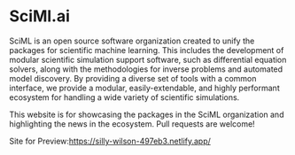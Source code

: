 # SciMl.ai

SciML is an open source software organization created to unify the packages for scientific machine learning. This includes the development of modular scientific simulation support software, such as differential equation solvers, along with the methodologies for inverse problems and automated model discovery. By providing a diverse set of tools with a common interface, we provide a modular, easily-extendable, and highly performant ecosystem for handling a wide variety of scientific simulations.

This website is for showcasing the packages in the SciML organization and highlighting the news in the ecosystem. Pull requests are welcome!

Site for Preview:https://silly-wilson-497eb3.netlify.app/
